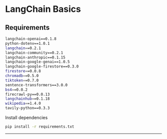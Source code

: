# LangChain Basics


## Requirements

```sh
langchain-openai==0.1.8
python-dotenv==1.0.1
langchain==0.2.1
langchain-community==0.2.1
langchain-anthropic==0.1.15
langchain-google-genai==1.0.5
langchain-google-firestore==0.3.0
firestore==0.0.8
chromadb==0.5.0
tiktoken==0.7.0
sentence-transformers==3.0.0
bs4==0.0.2
firecrawl-py==0.0.13
langchainhub==0.1.18
wikipedia==1.4.0
tavily-python==0.3.3
```

Install dependencies
```sh
pip install -r requirements.txt
```



---

